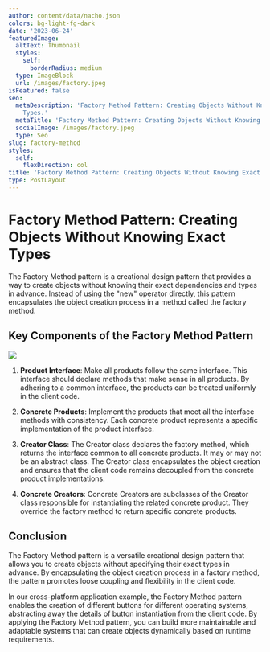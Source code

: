 ```yaml
---
author: content/data/nacho.json
colors: bg-light-fg-dark
date: '2023-06-24'
featuredImage:
  altText: Thumbnail
  styles:
    self:
      borderRadius: medium
  type: ImageBlock
  url: /images/factory.jpeg
isFeatured: false
seo:
  metaDescription: 'Factory Method Pattern: Creating Objects Without Knowing Exact
    Types.'
  metaTitle: 'Factory Method Pattern: Creating Objects Without Knowing Exact Types'
  socialImage: /images/factory.jpeg
  type: Seo
slug: factory-method
styles:
  self:
    flexDirection: col
title: 'Factory Method Pattern: Creating Objects Without Knowing Exact Types'
type: PostLayout
---
```


# Factory Method Pattern: Creating Objects Without Knowing Exact Types

The Factory Method pattern is a creational design pattern that provides a way to create objects without knowing their exact dependencies and types in advance. Instead of using the "new" operator directly, this pattern encapsulates the object creation process in a method called the factory method.

## Key Components of the Factory Method Pattern

![](./images/factory.png)

1.  **Product Interface**: Make all products follow the same interface. This interface should declare methods that make sense in all products. By adhering to a common interface, the products can be treated uniformly in the client code.
    
2.  **Concrete Products**: Implement the products that meet all the interface methods with consistency. Each concrete product represents a specific implementation of the product interface.
    
3.  **Creator Class**: The Creator class declares the factory method, which returns the interface common to all concrete products. It may or may not be an abstract class. The Creator class encapsulates the object creation and ensures that the client code remains decoupled from the concrete product implementations.
    
4.  **Concrete Creators**: Concrete Creators are subclasses of the Creator class responsible for instantiating the related concrete product. They override the factory method to return specific concrete products.
    


## Conclusion

The Factory Method pattern is a versatile creational design pattern that allows you to create objects without specifying their exact types in advance. By encapsulating the object creation process in a factory method, the pattern promotes loose coupling and flexibility in the client code.

In our cross-platform application example, the Factory Method pattern enables the creation of different buttons for different operating systems, abstracting away the details of button instantiation from the client code. By applying the Factory Method pattern, you can build more maintainable and adaptable systems that can create objects dynamically based on runtime requirements.